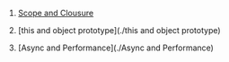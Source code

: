 1. [Scope and Clousure]()

2. [this and object prototype](./this and object prototype)

3. [Async and Performance](./Async and Performance)